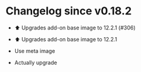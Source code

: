 # Changelog since v0.18.2
- ⬆️ Upgrades add-on base image to 12.2.1 (#306)

* ⬆️ Upgrades add-on base image to 12.2.1

* Use meta image

* Actually upgrade 
